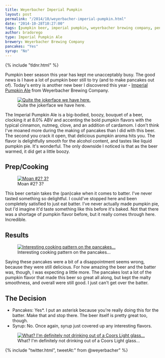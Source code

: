 ```yaml
---
title: Weyerbacher Imperial Pumpkin
layout: post
permalink: "/2014/10/weyerbacher-imperial-pumpkin.html"
date: "2014-10-28T10:27:00"
tags: [pumpkin beer, imperial pumpkin, weyerbacher brewing company, pennsylvania]
author: bradorego
type: Imperial Pumpkin Ale
brewery: Weyerbacher Brewing Company
pancakes: "Yes"
syrup: "No"
---
```


{% include "tldnr.html" %}

Pumpkin beer season this year has kept me unacceptably busy. The good news is I have a lot of pumpkin beer still to try (and to make pancakes out of). Today's entry is another new beer I discovered this year - <a href="http://www.weyerbacher.com/beers/seasonal/imperial-pumpkin-ale/" target="_blank">Imperial Pumpkin Ale</a> from Weyerbacher Brewing Company.

<figure class="imageWrap">
  <a href="{{ site.url }}/assets/full/weyerbacherimperialpumpkin/beer.jpg" target="_blank">
    <img src="{{ site.url }}/assets/compressed/weyerbacherimperialpumpkin/beer.jpg" alt="Quite the jokerface we have here." />
  </a>
  <figcaption>
    Quite the jokerface we have here.
  </figcaption>
</figure>

The Imperial Pumpkin Ale is a big-bodied, boozy, bouquet of a beer, clocking it at 8.0% ABV and accenting the bold pumpkin flavors with the typical cinnamon, nutmeg, clove, and an addition of cardamom. I don't think I've moaned more during the making of pancakes than I did with this beer. The second you crack it open, that delicious pumpkin aroma hits you. The flavor is delightfully smooth for the alcohol content, and tastes like liquid pumpkin pie. It's wonderful. The only downside I noticed is that as the beer warmed, it did get a little boozy.

## Prep/Cooking

<figure class="imageWrap">
  <a href="{{ site.url }}/assets/full/weyerbacherimperialpumpkin/batter.jpg" target="_blank">
    <img src="{{ site.url }}/assets/compressed/weyerbacherimperialpumpkin/batter.jpg" alt="Moan #2? 3?" />
  </a>
  <figcaption>
    Moan #2? 3?
  </figcaption>
</figure>

This beer certain takes the (pan)cake when it comes to batter. I've never tasted something so delightful. I could've stopped here and been completely satisfied to just eat batter. I've never actually made pumpkin pie, but I'd imagine it'd taste something like this before it's baked. Not that there was a shortage of pumpkin flavor before, but it really comes through here. Incredible.

## Results

<figure class="imageWrap">
  <a href="{{ site.url }}/assets/full/weyerbacherimperialpumpkin/pancakes.jpg" target="_blank">
    <img src="{{ site.url }}/assets/compressed/weyerbacherimperialpumpkin/pancakes.jpg" alt="Interesting cooking pattern on the pancakes..." />
  </a>
  <figcaption>
    Interesting cooking pattern on the pancakes...
  </figcaption>
</figure>

Saying these pancakes were a bit of a disappointment seems wrong, because they were still delicious. For how amazing the beer and the batter was, though, I was expecting a little more. The pancakes lost a lot of the pumpkin flavor that made this beer so great all along, but kept the malty smoothness, and overall were still good. I just can't get over the batter.

## The Decision

* Pancakes: Yes\*. I put an asterisk because you're really doing this for the batter. Make that and stop there. The beer itself is pretty great too, though.
* Syrup: No. Once again, syrup just covered up any interesting flavors.

<figure class="imageWrap">
  <a href="{{ site.url }}/assets/full/weyerbacherimperialpumpkin/syrup.jpg" target="_blank">
    <img src="{{ site.url }}/assets/compressed/weyerbacherimperialpumpkin/syrup.jpg" alt="What? I'm definitely not drinking out of a Coors Light glass..." />
  </a>
  <figcaption>
    What? I'm definitely not drinking out of a Coors Light glass...
  </figcaption>
</figure>

{% include "twitter.html", tweetAt:" from @weyerbacher" %}
